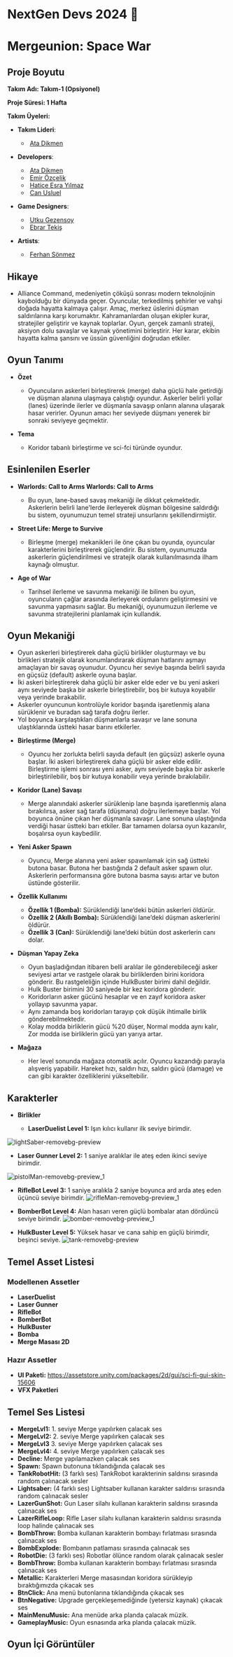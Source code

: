 # NextGen Devs 2024 🚀

# Mergeunion: Space War
## Proje Boyutu

**Takım Adı: Takım-1 (Opsiyonel)**

**Proje Süresi: 1 Hafta**

**Takım Üyeleri:**
   - **Takım Lideri**:
      * <a><img align="center" /></a> [Ata Dikmen](https://www.linkedin.com/in/ata-dikmen/)

   - **Developers**:
      * <a><img align="center" /></a> [Ata Dikmen](https://www.linkedin.com/in/ata-dikmen/)
      * <a><img align="center" /></a> [Emir Özçelik](https://www.linkedin.com/in/emir-ozcelik/)
      * <a><img align="center" /></a> [Hatice Esra Yılmaz](https://www.linkedin.com/in/hesrayilmaz/)
      * <a><img align="center" /></a> [Can Usluel](https://www.linkedin.com/in/canusluel/)

   - **Game Designers**:
      * <a><img align="center" /></a> [Utku Gezensoy](https://www.linkedin.com/in/utkugezensoy/)
      * <a><img align="center" /></a> [Ebrar Tekiş](https://www.linkedin.com/in/ebrartekis/)

   - **Artists**:
      * <a><img align="center" /></a> [Ferhan Sönmez](https://www.linkedin.com/in/ferhansonmez/)


## Hikaye
- Alliance Command, medeniyetin çöküşü sonrası modern teknolojinin kaybolduğu bir dünyada geçer. Oyuncular, terkedilmiş şehirler ve vahşi doğada hayatta kalmaya çalışır. Amaç, merkez üslerini düşman saldırılarına karşı korumaktır. Kahramanlardan oluşan ekipler kurar, stratejiler geliştirir ve kaynak toplarlar. Oyun, gerçek zamanlı strateji, aksiyon dolu savaşlar ve kaynak yönetimini birleştirir. Her karar, ekibin hayatta kalma şansını ve üssün güvenliğini doğrudan etkiler.

## Oyun Tanımı
- **Özet**
 
    * Oyuncuların askerleri birleştirerek (merge) daha güçlü hale getirdiği ve düşman alanına ulaşmaya çalıştığı oyundur. Askerler belirli yollar (lanes) üzerinde ilerler ve düşmanla savaşıp onların alanına ulaşarak hasar verirler. Oyunun amacı her seviyede düşmanı yenerek bir sonraki seviyeye geçmektir.
 
- **Tema**

    * Koridor tabanlı birleştirme ve sci-fci türünde oyundur.
 
## Esinlenilen Eserler
- **Warlords: Call to Arms Warlords: Call to Arms**

    * Bu oyun, lane-based savaş mekaniği ile dikkat çekmektedir. Askerlerin belirli lane'lerde ilerleyerek düşman bölgesine saldırdığı bu sistem, oyunumuzun temel strateji unsurlarını şekillendirmiştir.
      
- **Street Life: Merge to Survive**

    * Birleşme (merge) mekanikleri ile öne çıkan bu oyunda, oyuncular karakterlerini birleştirerek güçlendirir. Bu sistem, oyunumuzda askerlerin güçlendirilmesi ve stratejik olarak kullanılmasında ilham kaynağı olmuştur.
      
- **Age of War**

    * Tarihsel ilerleme ve savunma mekaniği ile bilinen bu oyun, oyuncuların çağlar arasında ilerleyerek ordularını geliştirmesini ve savunma yapmasını sağlar. Bu mekaniği, oyunumuzun ilerleme ve savunma stratejilerini planlamak için kullandık.
      

## Oyun Mekaniği
  
  * Oyun askerleri birleştirerek daha güçlü birlikler oluşturmayı ve bu birlikleri stratejik olarak konumlandırarak düşman hatlarını aşmayı amaçlayan bir savaş oyunudur. Oyuncu her seviye başında belirli sayıda en güçsüz (default) askerle oyuna başlar.
  * İki askeri birleştirerek daha güçlü bir asker elde eder ve bu yeni askeri aynı seviyede başka bir askerle birleştirebilir, boş bir kutuya koyabilir veya yerinde bırakabilir.
  * Askerler oyuncunun kontrolüyle koridor başında işaretlenmiş alana sürüklenir ve buradan sağ tarafa doğru ilerler.
  * Yol boyunca karşılaştıkları düşmanlarla savaşır ve lane sonuna ulaştıklarında üstteki hasar barını etkilerler.


- **Birleştirme (Merge)**
  
  * Oyuncu her zorlukta belirli sayıda default (en güçsüz) askerle oyuna başlar. İki askeri birleştirerek daha güçlü bir asker elde edilir. Birleştirme işlemi sonrası yeni asker, aynı seviyede başka bir askerle birleştirilebilir, boş bir kutuya konabilir veya yerinde bırakılabilir.

- **Koridor (Lane) Savaşı**
  
  * Merge alanındaki askerler sürüklenip lane başında işaretlenmiş alana bırakılırsa, asker sağ tarafa (düşmana) doğru ilerlemeye başlar. Yol boyunca önüne çıkan her düşmanla savaşır. Lane sonuna ulaştığında verdiği hasar üstteki barı etkiler. Bar tamamen dolarsa oyun kazanılır, boşalırsa oyun kaybedilir.

- **Yeni Asker Spawn**
  
  * Oyuncu, Merge alanına yeni asker spawnlamak için sağ üstteki butona basar. Butona her bastığında 2 default asker spawn olur. Askerlerin performansına göre butona basma sayısı artar ve buton üstünde gösterilir. 

 - **Özellik Kullanımı**
   * **Özellik 1 (Bomba):** Sürüklendiği lane’deki bütün askerleri öldürür.
   *  **Özellik 2 (Akıllı Bomba):** Sürüklendiği lane’deki düşman askerlerini öldürür.
   *   **Özellik 3 (Can):** Sürüklendiği lane’deki bütün dost askerlerin canı dolar.
  

- **Düşman Yapay Zeka**
  
  * Oyun başladığından itibaren belli aralılar ile gönderebileceği asker seviyesi artar ve rastgele olarak bu birliklerden birini koridora gönderir. Bu rastgeleliğin içinde HulkBuster birimi dahil değildir.
  * Hulk Buster birimini 30 saniyede bir kez koridora gönderir.
  * Koridorların asker gücünü hesaplar ve en zayıf koridora asker yollayıp savunma yapar.
  * Aynı zamanda boş koridorları tarayıp çok düşük ihtimalle birlik gönderebilmektedir.
  * Kolay modda birliklerin gücü %20 düşer, Normal modda aynı kalır, Zor modda ise birliklerin gücü yarı yarıya artar.

- **Mağaza**
  
  * Her level sonunda mağaza otomatik açılır. Oyuncu kazandığı parayla alışveriş yapabilir. Hareket hızı, saldırı hızı, saldırı gücü (damage) ve can gibi karakter özelliklerini yükseltebilir.

 
## Karakterler

- **Birlikler**

  - **LaserDuelist Level 1:** Işın kılıcı kullanır ilk seviye birimdir.
    
![lightSaber-removebg-preview](https://github.com/user-attachments/assets/cb2b7698-daea-4f76-92e9-40a8839b01c8)
  - **Laser Gunner Level 2:** 1 saniye aralıklar ile ateş eden ikinci seviye birimdir.
    
![pistolMan-removebg-preview_1](https://github.com/user-attachments/assets/04d30b07-0ea1-4961-b8b1-1897145e6b15)

  - **RifleBot Level 3:** 1 saniye aralıkla 2 saniye boyunca ard arda ateş eden üçüncü seviye birimdir.
![rifleMan-removebg-preview_1](https://github.com/user-attachments/assets/745c5be4-e1e8-48e1-9bb7-453a5f71ede3)

  - **BomberBot Level 4:** Alan hasarı veren güçlü bombalar atan dördüncü seviye birimdir.
![bomber-removebg-preview_1](https://github.com/user-attachments/assets/498969f0-64b8-46fb-998a-c707748380e8)

  - **HulkBuster Level 5:** Yüksek hasar ve cana sahip en güçlü birimdir, beşinci seviye.
![tank-removebg-preview](https://github.com/user-attachments/assets/e4215e6f-a938-4bae-8173-debc7d3e810d)





## Temel Asset Listesi


### Modellenen Assetler
   - **LaserDuelist**
   - **Laser Gunner**
   - **RifleBot**
   - **BomberBot**
   - **HulkBuster**
   - **Bomba**
   - **Merge Masası 2D**


### Hazır Assetler
   - **UI Paketi:** https://assetstore.unity.com/packages/2d/gui/sci-fi-gui-skin-15606
   - **VFX Paketleri**


## Temel Ses Listesi

   - **MergeLvl1:** 1. seviye Merge yapılırken çalacak ses
   - **MergeLvl2:** 2. seviye Merge yapılırken çalacak ses
   - **MergeLvl3** 3. seviye Merge yapılırken çalacak ses
   - **MergeLvl4:**  4. seviye Merge yapılırken çalacak ses
   - **Decline:** Merge yapılamazken çalacak ses
   - **Spawn:** Spawn butonuna tıklandığında çalacak ses
   - **TankRobotHit:** (3 farklı ses) TankRobot karakterinin saldırısı sırasında random çalınacak sesler
   - **Lightsaber:** (4 farklı ses) Lightsaber kullanan karakter saldırısı sırasında random çalınacak sesler
   - **LazerGunShot:** Gun Laser silahı kullanan karakterin saldırısı sırasında çalınacak ses
   - **LazerRifleLoop:** Rifle Laser silahı kullanan karakterin saldırısı sırasında loop halinde çalınacak ses
   - **BombThrow:** Bomba kullanan karakterin bombayı fırlatması sırasında çalınacak ses
   - **BombExplode:** Bombanın patlaması sırasında çalınacak ses
   - **RobotDie:** (3 farklı ses) Robotlar ölünce random olarak çalınacak sesler
   - **BombThrow:** Bomba kullanan karakterin bombayı fırlatması sırasında çalınacak ses
   - **Metallic:** Karakterleri Merge masasından koridora sürükleyip bıraktığımızda çıkacak ses
   - **BtnClick:** Ana menü butonlarına tıklandığında çıkacak ses
   - **BtnNegative:** Upgrade gerçekleşemediğinde (yetersiz kaynak) çıkacak ses
   - **MainMenuMusic:** Ana menüde arka planda çalacak müzik.
   - **GameplayMusic:** Oyun esnasında arka planda çalacak müzik.

## Oyun İçi Görüntüler
   
